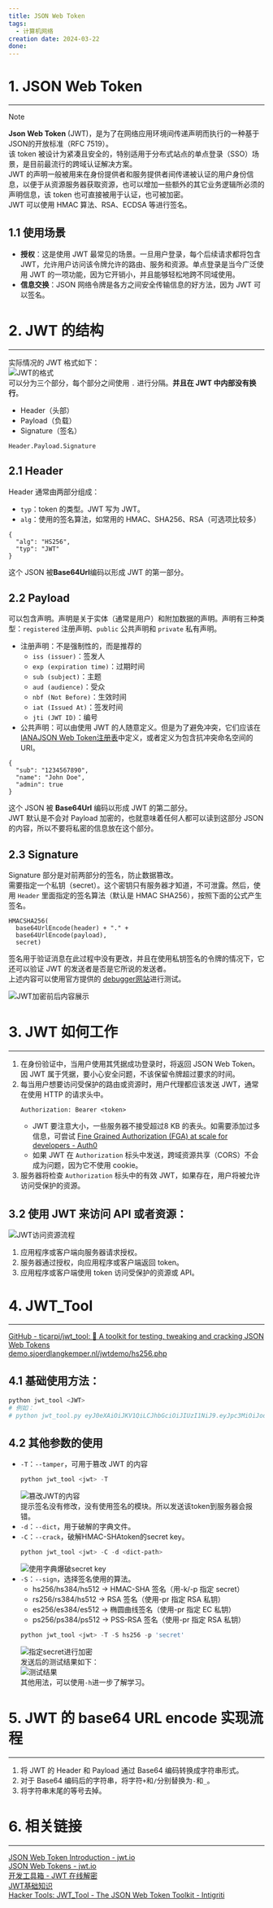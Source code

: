 ```yaml
---
title: JSON Web Token
tags:
  - 计算机网络
creation date: 2024-03-22
done:
---
```

# 1. JSON Web Token  
---
>[!note]
>**Json Web Token** (JWT)，是为了在网络应用环境间传递声明而执行的一种基于JSON的开放标准（RFC 7519）。  
>该 token 被设计为紧凑且安全的，特别适用于分布式站点的单点登录（SSO）场景，是目前最流行的跨域认证解决方案。  
>JWT 的声明一般被用来在身份提供者和服务提供者间传递被认证的用户身份信息，以便于从资源服务器获取资源，也可以增加一些额外的其它业务逻辑所必须的声明信息，该 token 也可直接被用于认证，也可被加密。  
>JWT 可以使用 HMAC 算法、RSA、ECDSA 等进行签名。   

## 1.1 使用场景  
- **授权**：这是使用 JWT 最常见的场景。一旦用户登录，每个后续请求都将包含 JWT，允许用户访问该令牌允许的路由、服务和资源。单点登录是当今广泛使用 JWT 的一项功能，因为它开销小，并且能够轻松地跨不同域使用。  
- **信息交换**：JSON 网络令牌是各方之间安全传输信息的好方法，因为 JWT 可以签名。  

# 2. JWT 的结构   
---
实际情况的 JWT 格式如下：   
![JWT的格式](https://image.yiscook.top/blog-image/202403221128679.png)  
可以分为三个部分，每个部分之间使用 `.` 进行分隔。**并且在 JWT 中内部没有换行**。   
- Header（头部）  
- Payload（负载）  
- Signature（签名）  
```Plain Text  
Header.Payload.Signature  
```  

## 2.1 Header  
Header 通常由两部分组成：   
- `typ`：token 的类型。JWT 写为 JWT。  
- `alg`：使用的签名算法，如常用的 HMAC、SHA256、RSA（可选项比较多）  
```Plain Text  
{  
  "alg": "HS256",  
  "typ": "JWT"  
}  
```  
这个 JSON 被**Base64Url**编码以形成 JWT 的第一部分。  

## 2.2 Payload  
可以包含声明。声明是关于实体（通常是用户）和附加数据的声明。声明有三种类型：`registered` 注册声明、`public` 公共声明和 `private` 私有声明。  
- 注册声明：不是强制性的，而是推荐的  
    - `iss (issuer)`：签发人  
    - `exp (expiration time)`：过期时间  
    - `sub (subject)`：主题  
    - `aud (audience)`：受众  
    - `nbf (Not Before)`：生效时间  
    - `iat (Issued At)`：签发时间  
    - `jti (JWT ID)`：编号  
- 公共声明：可以由使用 JWT 的人随意定义。但是为了避免冲突，它们应该在 [IANAJSON Web Token注册表](https://www.iana.org/assignments/jwt/jwt.xhtml)中定义，或者定义为包含抗冲突命名空间的 URI。  
```Plain Text  
{  
  "sub": "1234567890",  
  "name": "John Doe",  
  "admin": true  
}  
```  
这个 JSON 被 **Base64Url** 编码以形成 JWT 的第二部分。    
JWT 默认是不会对 Payload 加密的，也就意味着任何人都可以读到这部分 JSON 的内容，所以不要将私密的信息放在这个部分。  

## 2.3 Signature  
Signature 部分是对前两部分的签名，防止数据篡改。  
需要指定一个私钥（secret）。这个密钥只有服务器才知道，不可泄露。然后，使用 `Header` 里面指定的签名算法（默认是 HMAC SHA256），按照下面的公式产生签名。  
```Plain Text  
HMACSHA256(  
  base64UrlEncode(header) + "." +  
  base64UrlEncode(payload),  
  secret)  
```  
签名用于验证消息在此过程中没有更改，并且在使用私钥签名的令牌的情况下，它还可以验证 JWT 的发送者是否是它所说的发送者。  
上述内容可以使用官方提供的 [debugger网站](https://jwt.io/#debugger-io)进行测试。  

![JWT加密前后内容展示](https://image.yiscook.top/blog-image/202403221131493.png)   

# 3. JWT 如何工作   
---
1. 在身份验证中，当用户使用其凭据成功登录时，将返回 JSON Web Token。因 JWT 属于凭据，要小心安全问题，不该保留令牌超过要求的时间。   
2. 每当用户想要访问受保护的路由或资源时，用户代理都应该发送 JWT，通常在使用 HTTP 的请求头中。  
    ```Plain Text  
    Authorization: Bearer <token>  
    ```  
    - JWT 要注意大小，一些服务器不接受超过8 KB 的表头。如需要添加过多信息，可尝试 [Fine Grained Authorization (FGA) at scale for developers - Auth0](https://auth0.com/fine-grained-authorization)  
    - 如果 JWT 在 `Authorization` 标头中发送，跨域资源共享（CORS）不会成为问题，因为它不使用 cookie。   
1. 服务器将检查 `Authorization` 标头中的有效 JWT，如果存在，用户将被允许访问受保护的资源。   

## **3.2 使用 JWT 来访问 API 或者资源：**   
![JWT访问资源流程](https://image.yiscook.top/blog-image/202403221140299.png)  
1. 应用程序或客户端向服务器请求授权。  
2. 服务器通过授权，向应用程序或客户端返回 token。  
3. 应用程序或客户端使用 token 访问受保护的资源或 API。  

# 4. JWT_Tool  
---
[GitHub - ticarpi/jwt\_tool: :snake: A toolkit for testing, tweaking and cracking JSON Web Tokens](https://github.com/ticarpi/jwt_tool)  
[demo.sjoerdlangkemper.nl/jwtdemo/hs256.php](https://demo.sjoerdlangkemper.nl/jwtdemo/hs256.php)  
## 4.1 基础使用方法：  
```PowerShell  
python jwt_tool <JWT>  
# 例如：  
# python jwt_tool.py eyJ0eXAiOiJKV1QiLCJhbGciOiJIUzI1NiJ9.eyJpc3MiOiJodHRwczpcL1wvZGVtby5zam9lcmRsYW5na2VtcGVyLm5sXC8iLCJpYXQiOjE2ODEyNzM2NzcsImV4cCI6MTY4MTI3NDg3NywiZGF0YSI6eyJoZWxsbyI6IndvcmxkIn19.oW0RqRmElN-DveBjsFNgJw1A-cQv4pFjICzWW3PdM34  
```  

## 4.2 其他参数的使用  
- `-T`：`--tamper`，可用于篡改 JWT 的内容  
    ```PowerShell  
    python jwt_tool <jwt> -T  
    ```  
    ![篡改JWT的内容](https://image.yiscook.top/blog-image/202403221143291.png)  
    提示签名没有修改，没有使用签名的模块。所以发送该token到服务器会报错。  
- `-d`：`--dict`，用于破解的字典文件。  
- `-C`：`--crack`，破解HMAC-SHAtoken的secret key。  
    ```PowerShell  
    python jwt_tool <jwt> -C -d <dict-path>  
    ```  
    ![使用字典爆破secret key](https://image.yiscook.top/blog-image/202403221147873.png)    
- `-S`：`--sign`，选择签名使用的算法。  
    - hs256/hs384/hs512 → HMAC-SHA 签名（用-k/-p 指定 secret）   
    - rs256/rs384/hs512 → RSA 签名（使用-pr 指定 RSA 私钥）   
    - es256/es384/es512 → 椭圆曲线签名（使用-pr 指定 EC 私钥）   
    - ps256/ps384/ps512 → PSS-RSA 签名（使用-pr 指定 RSA 私钥）   
    ```PowerShell  
    python jwt_tool <jwt> -T -S hs256 -p 'secret'  
    ```  
    ![指定secret进行加密](https://image.yiscook.top/blog-image/202403221150457.png)  
    发送后的测试结果如下：  
    ![测试结果](https://image.yiscook.top/blog-image/202403221153420.png)  
其他用法，可以使用`-h`进一步了解学习。  

# 5. JWT 的 base64 URL encode 实现流程  
---
1. 将 JWT 的 Header 和 Payload 通过 Base64 编码转换成字符串形式。  
2. 对于 Base64 编码后的字符串，将字符`+`和`/`分别替换为`-`和`_`。  
3. 将字符串末尾的等号去掉。

# 6. 相关链接  
---
[JSON Web Token Introduction - jwt.io](https://jwt.io/introduction/)  
[JSON Web Tokens - jwt.io](https://jwt.io/#debugger-io)  
[开发工具箱 - JWT 在线解密](https://www.box3.cn/tools/jwt.html)  
[JWT基础知识](https://www.wolai.com/ctfhub/hcFRbVUSwDUD1UTrPJbkob)  
[Hacker Tools: JWT\_Tool - The JSON Web Token Toolkit - Intigriti](https://blog.intigriti.com/2021/07/27/hacker-tools-jwt_tool/)  
